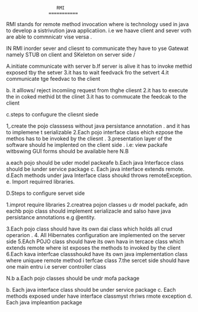                        RMI
                    ===========

RMI stands for remote method invocation where is technology used in java to develop a sistrivution java applicatiion. i.e we haave client and sever voth are able to commnicatr vise versa .

IN RMI inorder sever and cliesnt to communicate they have to yse Gatewat namely STUB on client and SKeleton on server side /

A.initiate communicate with server
b.If server is alive it has to invoke methid exposed tby the setver
3.it has to wait feedvack fro the setvert
4.it communicate tge feedvac to the client

b.
it alllows/ reject incomiing request from thghe cliesnt
2.it has to execute the in coked methid bt the clinet
3.it has to commucate the feedcak to the client

c.steps to confugure the cliesnt siede

1,.create the pojo classsess without java persistance annotation . and it has to implemene t serializable
2.Each pojo interface class ehich ezpose the methos has to be invoked by the cliesnt .
3.presentation layer of the software should he implented on the client side .
i.e: view packafe witbswing GUI forms should be available here N.B

a.each pojo should be uder model packeafe
b.Each java Interfacce class should be iunder service package
c. Each java interface extends remote.
d.Each methods under java Interface class shoukd throws remoteException.
e. Import requirred libraries.

D.Steps to configure servet side

1.improt require libraries
2.creatrea pojon classes u dr model packafe, adn eachb pojo class should implement serializacle and salso have java persistance annotations e.g @entity.

3.Each pojo class should have its own dai class which holds all crud operarion . 4. All Hibernates configuration are implemented on the server side
5.EAch POJO class should have its own hava in tercace class which extends remote where ist exposes the methods to invoked by the client
6.Each kava interfcae classshoukd have its own java implementation class where uniquee remote method i terfcae class
7.the sercet side should have one main entru i.e server controller class

N.b
a.Each pojo classes should be undr mofa package

b. Each java interface class should be under service package
c. Each methods exposed under have interface classmyst rhriws rmote exception
d. Each java impleantion package
